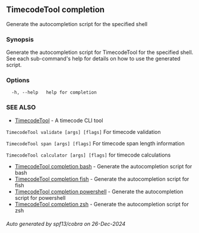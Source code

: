 ## TimecodeTool completion

Generate the autocompletion script for the specified shell

### Synopsis

Generate the autocompletion script for TimecodeTool for the specified shell.
See each sub-command's help for details on how to use the generated script.


### Options

```
  -h, --help   help for completion
```

### SEE ALSO

* [TimecodeTool](TimecodeTool.md)	 - A timecode CLI tool 

`TimecodeTool validate [args] [flags]` For timecode validation

`TimecodeTool span [args] [flags]` For timecode span length information

`TimecodeTool calculator [args] [flags]` for timecode calculations
* [TimecodeTool completion bash](TimecodeTool_completion_bash.md)	 - Generate the autocompletion script for bash
* [TimecodeTool completion fish](TimecodeTool_completion_fish.md)	 - Generate the autocompletion script for fish
* [TimecodeTool completion powershell](TimecodeTool_completion_powershell.md)	 - Generate the autocompletion script for powershell
* [TimecodeTool completion zsh](TimecodeTool_completion_zsh.md)	 - Generate the autocompletion script for zsh

###### Auto generated by spf13/cobra on 26-Dec-2024
